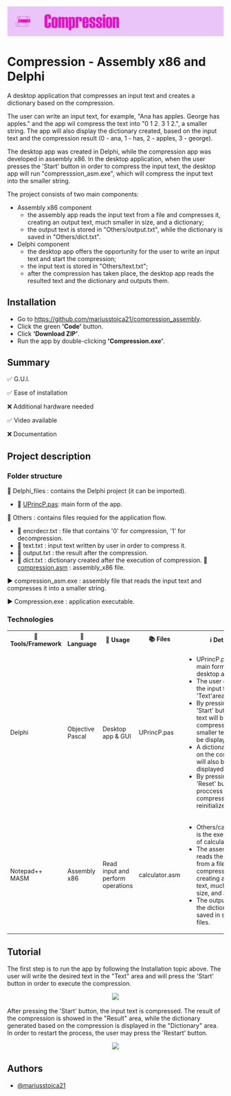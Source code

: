 

<p align="left">
  <img 
    src="https://github.com/mariusstoica21/compression_assembly/blob/main/Images/Header.png"
  >
</p>



# Compression - Assembly x86 and Delphi

A desktop application that compresses an input text and creates a dictionary based on the compression.

The user can write an input text, for example, "Ana has apples. George has apples." and the app wil compress the text into "0 1 2. 3 1 2.", a smaller string. 
The app will also display the dictionary created, based on the input text and the compression result (0 - ana, 1 - has, 2 - apples, 3 - george).

The desktop app was created in Delphi, while the compression app was developed in assembly x86. In the desktop application, when the user presses the 'Start'
button in order to compress the input text, the desktop app will run "compresssion_asm.exe", which will compress the input text into the smaller string.

The project consists of two main components:
- Assembly x86 component
  - the assembly app reads the input text from a file and compresses it, creating an output text, much smaller in size, and a dictionary;
  - the output text is stored in "Others/output.txt", while the dictionary is saved in "Others/dict.txt".
- Delphi component
  - the desktop app offers the opportunity for the user to write an input text and start the compression;
  - the input text is stored in "Others/text.txt";
  - after the compression has taken place, the desktop app reads the resulted text and the dictionary and outputs them.

## Installation
- Go to https://github.com/mariusstoica21/compression_assembly.
- Click the green **'Code'** button.
- Click **'Download ZIP'**.
- Run the app by double-clicking **'Compression.exe'**.

## Summary
✅ G.U.I. 

✅ Ease of installation

❌ Additional hardware needed

✅ Video available

❌ Documentation


## Project description

### Folder structure

📁 Delphi_files : contains the Delphi project (it can be imported).

- 📄 [UPrincP.pas](https://github.com/mariusstoica21/compression_assembly/blob/main/Delphi_files/UPrincP.pas): main form of the app.

📁 Others : contains files requied for the application flow.
  - 📄 encrdecr.txt : file that contains '0' for compression, '1' for decompression.
  - 📄 text.txt : input text written by user in order to compress it.
  - 📄 output.txt : the result after the compression.
  - 📄 dict.txt : dictionary created after the execution of compression.
📄 [compression.asm](https://github.com/mariusstoica21/compression_assembly/blob/main/compression.asm)
: assembly_x86 file.

▶️ compression_asm.exe : assembly file that reads the input text and compresses it into a smaller string.

▶️ Compression.exe : application executable.


### Technologies

<table>
  <tr>
    <th>🔨 Tools/Framework</th>
    <th>📘 Language</th>
    <th>📃 Usage </th>
    <th>📚 Files</th>
    <th> ℹ Details  </th>
  </tr>
  <tr>
    <td>Delphi</td>
    <td>Objective Pascal</td>
    <td>Desktop app & GUI</td>
    <td>UPrincP.pas</td>
    <td>
       <ul>
        <li>UPrincP.pas is the main form of the desktop application.</li>
        <li>The user can write the input text in the 'Text'area.</li>
        <li>By pressing the 'Start' button, the text will be compressed into a smaller text, that will be displayed.</li>
        <li>A dictionary based on the compression will also be displayed.</li>
        <li>By pressing the 'Reset' button, the proccess of compression will be reinitialized.</li>
      </ul>
   </td>
  </tr>
  <tr>
    <td>Notepad++ MASM</td>
    <td>Assembly x86</td>
    <td>Read input and perform operations</td>
    <td>calculator.asm</td>
    <td>
       <ul>
        <li>Others/calculator.exe is the executable file of calculator.asm.</li>
        <li>The assembly app reads the input text from a file and compresses it, creating an output text, much smaller in size, and a dictionary</li>
        <li>The output text and the dictionary are saved in separate files.</li>
      </ul>
   </td>
  </tr>
</table>

## Tutorial

The first step is to run the app by following the Installation topic above. The user will write the desired text in the "Text" area and will press
the 'Start' button in order to execute the compression.

<p align="center">
  <img 
    src="https://i.postimg.cc/Hx93v39r/2.jpg"
  >
</p>

After pressing the 'Start' button, the input text is compressed. The result of the compression is showed in the "Result" area, while the dictionary
generated based on the compression is displayed in the "Dictionary" area. In order to restart the process, the user may press the 'Restart' button.

<p align="center">
  <img 
    src="https://i.postimg.cc/nVT0vRL5/3.jpg"
  >
</p>


## Authors

- [@mariusstoica21](https://github.com/mariusstoica21)

